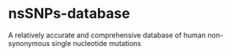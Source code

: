 # nsSNPs-database
A  relatively accurate and comprehensive database of human non-synonymous single nucleotide mutations
